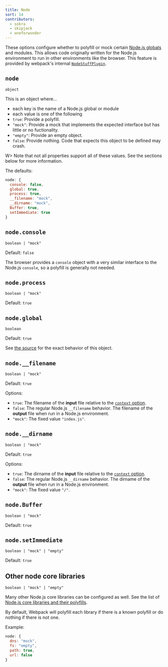 ```yaml
---
title: Node
sort: 14
contributors:
  - sokra
  - skipjack
  - oneforwonder
---
```


These options configure whether to polyfill or mock certain [Node.js globals](https://nodejs.org/docs/latest/api/globals.html) and modules. This allows code originally written for the Node.js environment to run in other environments like the browser. This feature is provided by webpack's internal [`NodeStuffPlugin`](https://github.com/webpack/webpack/blob/master/lib/NodeStuffPlugin.js).


## `node`

`object`

This is an object where...

- each key is the name of a Node.js global or module
- each value is one of the following
- `true`: Provide a polyfill.
- `"mock"`: Provide a mock that implements the expected interface but has little or no fuctionality.
- `"empty"`: Provide an empty object.
- `false`: Provide nothing. Code that expects this object to be defined may crash.

W> Note that not all properties support all of these values. See the sections below for more information.

The defaults:

```js
node: {
  console: false,
  global: true,
  process: true,
  __filename: "mock",
  __dirname: "mock",
  Buffer: true,
  setImmediate: true
}
```


## `node.console`

`boolean | "mock"`

Default: `false`

The browser provides a `console` object with a very similar interface to the Node.js `console`, so a polyfill is generally not needed.


## `node.process`

`boolean | "mock"`

Default: `true`


## `node.global`

`boolean`

Default: `true`

See [the source](https://github.com/webpack/webpack/blob/master/buildin/global.js) for the exact behavior of this object.


## `node.__filename`

`boolean | "mock"`

Default: `true`

Options:

- `true`: The filename of the **input** file relative to the [`context` option](https://webpack.js.org/configuration/entry-context/#context).
- `false`: The regular Node.js `__filename` behavior. The filename of the **output** file when run in a Node.js environment.
- `"mock"`: The fixed value `"index.js"`.


## `node.__dirname`

`boolean | "mock"`

Default: `true`

Options:

- `true`: The dirname of the **input** file relative to the [`context` option](https://webpack.js.org/configuration/entry-context/#context).
- `false`: The regular Node.js `__dirname` behavior. The dirname of the **output** file when run in a Node.js environment.
- `"mock"`: The fixed value `"/"`.


## `node.Buffer`

`boolean | "mock"`

Default: `true`


## `node.setImmediate`

`boolean | "mock" | "empty"`

Default: `true`


## Other node core libraries

`boolean | "mock" | "empty"`

Many other Node.js core libraries can be configured as well. See the list of [Node.js core libraries and their polyfills](https://github.com/webpack/node-libs-browser).

By default, Webpack will polyfill each library if there is a known polyfill or do nothing if there is not one.

Example:

```js
node: {
  dns: "mock",
  fs: "empty",
  path: true,
  url: false
}
```

